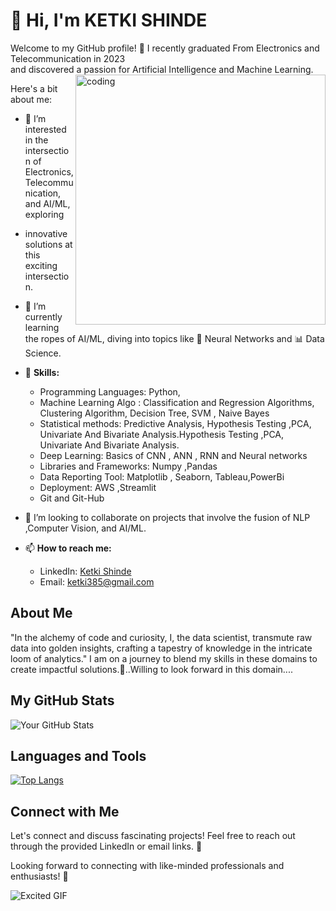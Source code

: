 # 👋 Hi, I'm KETKI SHINDE 

Welcome to my GitHub profile! 🚀 I recently graduated From Electronics and Telecommunication in 2023   
and discovered a passion for Artificial Intelligence and Machine Learning. 
<img align ="right" alt="coding" width="400" src="![image](https://github.com/kjs3107/kjs3107/assets/141028192/60646b9a-918f-412b-acdd-ee8cc18b49d1)">

Here's a bit about me:  

- 👀 I’m interested in the intersection of Electronics, Telecommunication, and AI/ML, exploring  
- innovative solutions at this exciting intersection.
  
- 🌱 I’m currently learning the ropes of AI/ML, diving into topics like 🤖 Neural Networks and 📊 Data Science.

- 💼 **Skills:**
  - Programming Languages: Python, 
  - Machine Learning Algo : Classification and Regression Algorithms, Clustering Algorithm, Decision Tree, SVM , Naive Bayes
  - Statistical methods: Predictive Analysis, Hypothesis Testing ,PCA, Univariate And Bivariate Analysis.Hypothesis Testing ,PCA, Univariate And Bivariate Analysis.
  - Deep Learning: Basics of  CNN , ANN , RNN  and Neural networks
  - Libraries and Frameworks: Numpy ,Pandas 
  - Data Reporting Tool: Matplotlib , Seaborn, Tableau,PowerBi
  - Deployment: AWS ,Streamlit
  - Git and Git-Hub
  
- 💞️ I’m looking to collaborate on projects that involve the fusion of NLP ,Computer Vision, and AI/ML.

- 📫 **How to reach me:**
  - LinkedIn: [Ketki Shinde](https://www.linkedin.com/in/ketki-shinde-186118287/)
  - Email: ketki385@gmail.com

## About Me
"In the alchemy of code and curiosity, I, the data scientist, transmute raw data into golden insights, crafting a tapestry of knowledge in the intricate loom of analytics."
 I am on a journey to blend my skills in these domains to create impactful solutions.🌌..Willing to look forward in this domain....

## My GitHub Stats

![Your GitHub Stats](https://github-readme-stats.vercel.app/api?username=kjs3107&show_icons=true&count_private=true&hide=contribs)

## Languages and Tools

[![Top Langs](https://github-readme-stats.vercel.app/api/top-langs/?username=kjs3107&layout=compact&langs_count=8&hide=html,css&include_all_commits=true)](https://github.com/kjs3107)

## Connect with Me

Let's connect and discuss fascinating projects! Feel free to reach out through the provided LinkedIn or email links. 🤝

Looking forward to connecting with like-minded professionals and enthusiasts! 🚀

![Excited GIF](https://media.giphy.com/media/26xBwdIuRJiAIqHwA/giphy.gif)
